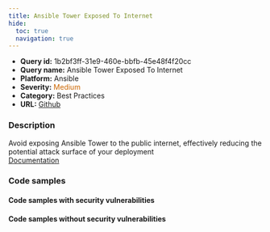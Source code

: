 ```yaml
---
title: Ansible Tower Exposed To Internet
hide:
  toc: true
  navigation: true
---
```


<style>
  .highlight .hll {
    background-color: #ff171742;
  }
  .md-content {
    max-width: 1100px;
    margin: 0 auto;
  }
</style>

-   **Query id:** 1b2bf3ff-31e9-460e-bbfb-45e48f4f20cc
-   **Query name:** Ansible Tower Exposed To Internet
-   **Platform:** Ansible
-   **Severity:** <span style="color:#C60">Medium</span>
-   **Category:** Best Practices
-   **URL:** [Github](https://github.com/Checkmarx/kics/tree/master/assets/queries/ansible/hosts/ansible_tower_exposed_to_internet)

### Description
Avoid exposing Ansible Tower to the public internet, effectively reducing the potential attack surface of your deployment<br>
[Documentation](https://docs.ansible.com/ansible-tower/latest/html/administration/security_best_practices.html#understand-the-architecture-of-ansible-and-tower)

### Code samples
#### Code samples with security vulnerabilities


#### Code samples without security vulnerabilities
